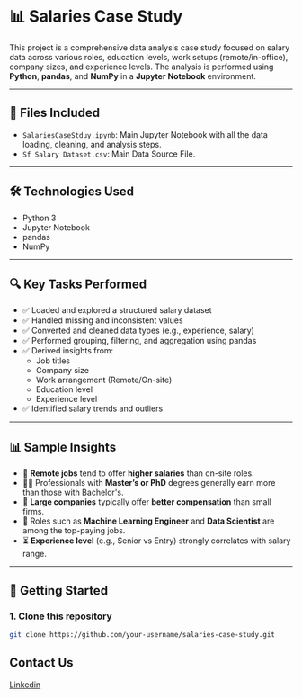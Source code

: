 # 📊 Salaries Case Study

This project is a comprehensive data analysis case study focused on salary data across various roles, education levels, work setups (remote/in-office), company sizes, and experience levels. The analysis is performed using **Python**, **pandas**, and **NumPy** in a **Jupyter Notebook** environment.

---

## 📁 Files Included

- `SalariesCaseStduy.ipynb`: Main Jupyter Notebook with all the data loading, cleaning, and analysis steps.
- `Sf Salary Dataset.csv`: Main Data Source File.

---

## 🛠️ Technologies Used

- Python 3 
- Jupyter Notebook  
- pandas  
- NumPy

---

## 🔍 Key Tasks Performed

- ✅ Loaded and explored a structured salary dataset  
- ✅ Handled missing and inconsistent values  
- ✅ Converted and cleaned data types (e.g., experience, salary)  
- ✅ Performed grouping, filtering, and aggregation using pandas  
- ✅ Derived insights from:
  - Job titles
  - Company size
  - Work arrangement (Remote/On-site)
  - Education level
  - Experience level
- ✅ Identified salary trends and outliers

---

## 📊 Sample Insights

- 💼 **Remote jobs** tend to offer **higher salaries** than on-site roles.  
- 🧑‍🎓 Professionals with **Master’s or PhD** degrees generally earn more than those with Bachelor's.  
- 🏢 **Large companies** typically offer **better compensation** than small firms.  
- 🧠 Roles such as **Machine Learning Engineer** and **Data Scientist** are among the top-paying jobs.  
- ⏳ **Experience level** (e.g., Senior vs Entry) strongly correlates with salary range.

---

## 🚀 Getting Started

### 1. Clone this repository
```bash
git clone https://github.com/your-username/salaries-case-study.git
```

## Contact Us
[Linkedin](linkedin.com/in/aditya-kumar-dwivedi-3702552aa/)

